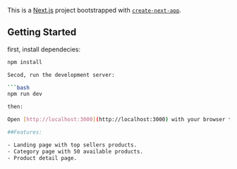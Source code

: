 This is a [Next.js](https://nextjs.org/) project bootstrapped with [`create-next-app`](https://github.com/vercel/next.js/tree/canary/packages/create-next-app).

## Getting Started
first, install dependecies:
```bash
npm install

Secod, run the development server:

```bash
npm run dev

then:

Open [http://localhost:3000](http://localhost:3000) with your browser to see the result.

##Features:

- Landing page with top sellers products.
- Category page with 50 available products.
- Product detail page.
